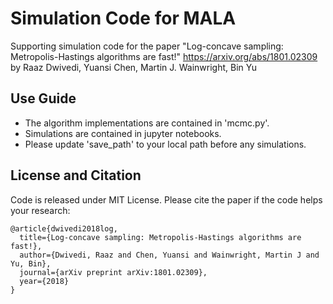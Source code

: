 # Simulation Code for MALA
Supporting simulation code for the paper "Log-concave sampling: Metropolis-Hastings algorithms are fast!"
https://arxiv.org/abs/1801.02309
by Raaz Dwivedi, Yuansi Chen, Martin J. Wainwright, Bin Yu

## Use Guide 
- The algorithm implementations are contained in 'mcmc.py'.
- Simulations are contained in jupyter notebooks.
- Please update 'save_path' to your local path before any simulations. 

## License and Citation
Code is released under MIT License.
Please cite the paper if the code helps your research:

    @article{dwivedi2018log,
      title={Log-concave sampling: Metropolis-Hastings algorithms are fast!},
      author={Dwivedi, Raaz and Chen, Yuansi and Wainwright, Martin J and Yu, Bin},
      journal={arXiv preprint arXiv:1801.02309},
      year={2018}
    }
